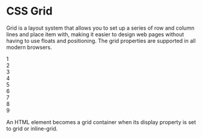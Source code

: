 # CSS Grid
Grid is a layout system that allows you to set up a series of row and column lines and place item with, making it easier to design web pages without having to use floats and positioning.
The grid properties are supported in all modern browsers.

<div class="grid-container">
  <div class="grid-item">1</div>
  <div class="grid-item">2</div>
  <div class="grid-item">3</div>
  <div class="grid-item">4</div>
  <div class="grid-item">5</div>
  <div class="grid-item">6</div>
  <div class="grid-item">7</div>
  <div class="grid-item">8</div>
  <div class="grid-item">9</div>
</div>

An HTML element becomes a grid container when its display property is set to grid or inline-grid.